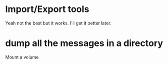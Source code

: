 # Import/Export tools

Yeah not the best but it works.
I'll get it better later.

# dump all the messages in a directory

Mount a volume
